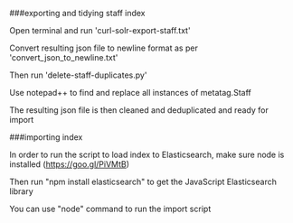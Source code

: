 ###exporting and tidying staff index

Open terminal and run 'curl-solr-export-staff.txt'

Convert resulting json file to newline format as per 'convert_json_to_newline.txt'

Then run 'delete-staff-duplicates.py'

Use notepad++ to find and replace all instances of metatag.Staff

The resulting json file is then cleaned and deduplicated and ready for import

###importing index

In order to run the script to load index to Elasticsearch,
make sure node is installed (https://goo.gl/PiVMtB)

Then run "npm install elasticsearch" to get the JavaScript Elasticsearch library

You can use "node" command to run the import script
